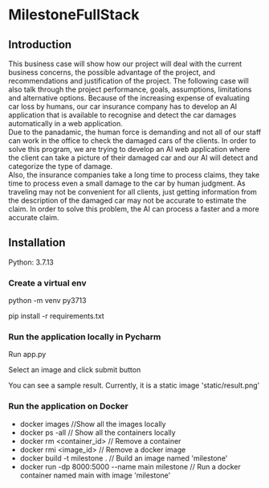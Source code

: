 # MilestoneFullStack
## Introduction
This business case will show how our project will deal with the current business concerns, 
the possible advantage of the project, and recommendations and justification of the project. 
The following case will also talk through the project performance, goals, assumptions, limitations and alternative options. 
Because of the increasing expense of evaluating car loss by humans, our car insurance company has to develop an AI application 
that is available to recognise and detect the car damages automatically in a web application.  
Due to the panadamic, the human force is demanding and not all of our staff can work in the office to check the damaged cars of the clients. 
In order to solve this program, we are trying to develop an AI web application where the client can take a picture of their damaged car and our AI will detect and categorize the type of damage.  
Also, the insurance companies take a long time to process claims, they take time to process even a small damage to the car by human judgment. 
As traveling may not be convenient for all clients, just getting information from the description of the damaged car may not be accurate to estimate the claim. 
In order to solve this problem, the AI can process a faster and a more accurate claim.


## Installation
Python: 3.7.13

### Create a virtual env
python -m venv py3713

pip install -r requirements.txt

### Run the application locally in Pycharm
Run app.py

Select an image and click submit button

You can see a sample result. Currently, it is a static image 'static/result.png'

### Run the application on Docker
* docker images //Show all the images locally
* docker ps -all // Show all the containers locally
* docker rm <container_id> // Remove a container
* docker rmi <image_id> // Remove a docker image
* docker build -t milestone . // Build an image named 'milestone'
* docker run -dp 8000:5000 --name main milestone // Run a docker container named main with image 'milestone'
